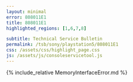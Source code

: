 ```yaml
---
layout: minimal
error: 808011E1
title: 808011E1
highlighted_regions: [1,6,7,8]

subtitle: Technical Service Bulletin
permalink: /tsb/sony/playstation5/808011E1
css: /assets/css/highlight_page.css
js: /assets/js/consoleservicetool.js
---
```


{% include_relative MemoryInterfaceError.md %}
